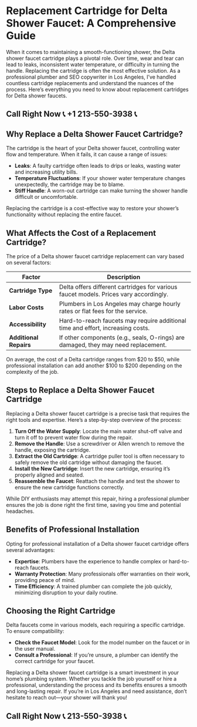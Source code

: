 # Replacement Cartridge for Delta Shower Faucet: A Comprehensive Guide

When it comes to maintaining a smooth-functioning shower, the Delta shower faucet cartridge plays a pivotal role. Over time, wear and tear can lead to leaks, inconsistent water temperature, or difficulty in turning the handle. Replacing the cartridge is often the most effective solution. As a professional plumber and SEO copywriter in Los Angeles, I’ve handled countless cartridge replacements and understand the nuances of the process. Here’s everything you need to know about replacement cartridges for Delta shower faucets.

## Call Right Now 📞 +1 213-550-3938 📞

## Why Replace a Delta Shower Faucet Cartridge?

The cartridge is the heart of your Delta shower faucet, controlling water flow and temperature. When it fails, it can cause a range of issues:

- **Leaks**: A faulty cartridge often leads to drips or leaks, wasting water and increasing utility bills.  
- **Temperature Fluctuations**: If your shower water temperature changes unexpectedly, the cartridge may be to blame.  
- **Stiff Handle**: A worn-out cartridge can make turning the shower handle difficult or uncomfortable.  

Replacing the cartridge is a cost-effective way to restore your shower’s functionality without replacing the entire faucet.

## What Affects the Cost of a Replacement Cartridge?

The price of a Delta shower faucet cartridge replacement can vary based on several factors:

| **Factor**                | **Description**                                                                 |
|---------------------------|---------------------------------------------------------------------------------|
| **Cartridge Type**         | Delta offers different cartridges for various faucet models. Prices vary accordingly. |
| **Labor Costs**            | Plumbers in Los Angeles may charge hourly rates or flat fees for the service.    |
| **Accessibility**          | Hard-to-reach faucets may require additional time and effort, increasing costs.  |
| **Additional Repairs**     | If other components (e.g., seals, O-rings) are damaged, they may need replacement. |

On average, the cost of a Delta cartridge ranges from $20 to $50, while professional installation can add another $100 to $200 depending on the complexity of the job.

## Steps to Replace a Delta Shower Faucet Cartridge

Replacing a Delta shower faucet cartridge is a precise task that requires the right tools and expertise. Here’s a step-by-step overview of the process:

1. **Turn Off the Water Supply**: Locate the main water shut-off valve and turn it off to prevent water flow during the repair.  
2. **Remove the Handle**: Use a screwdriver or Allen wrench to remove the handle, exposing the cartridge.  
3. **Extract the Old Cartridge**: A cartridge puller tool is often necessary to safely remove the old cartridge without damaging the faucet.  
4. **Install the New Cartridge**: Insert the new cartridge, ensuring it’s properly aligned and seated.  
5. **Reassemble the Faucet**: Reattach the handle and test the shower to ensure the new cartridge functions correctly.  

While DIY enthusiasts may attempt this repair, hiring a professional plumber ensures the job is done right the first time, saving you time and potential headaches.

## Benefits of Professional Installation

Opting for professional installation of a Delta shower faucet cartridge offers several advantages:

- **Expertise**: Plumbers have the experience to handle complex or hard-to-reach faucets.  
- **Warranty Protection**: Many professionals offer warranties on their work, providing peace of mind.  
- **Time Efficiency**: A trained plumber can complete the job quickly, minimizing disruption to your daily routine.  

## Choosing the Right Cartridge

Delta faucets come in various models, each requiring a specific cartridge. To ensure compatibility:

- **Check the Faucet Model**: Look for the model number on the faucet or in the user manual.  
- **Consult a Professional**: If you’re unsure, a plumber can identify the correct cartridge for your faucet.  

Replacing a Delta shower faucet cartridge is a smart investment in your home’s plumbing system. Whether you tackle the job yourself or hire a professional, understanding the process and its benefits ensures a smooth and long-lasting repair. If you’re in Los Angeles and need assistance, don’t hesitate to reach out—your shower will thank you!
## Call Right Now 📞 213-550-3938 📞